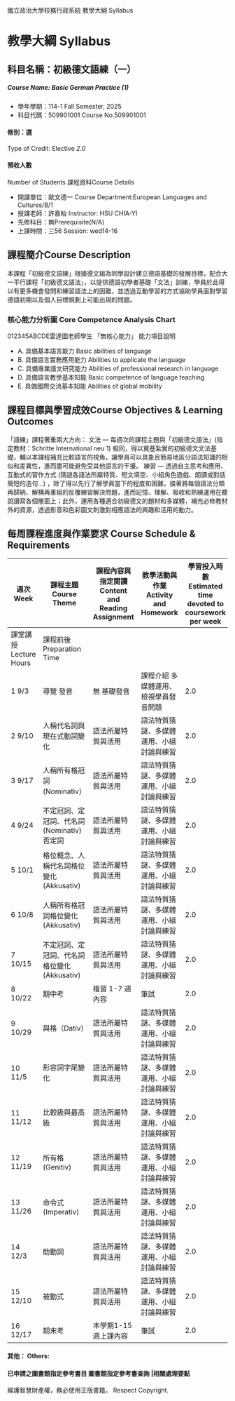 國立政治大學校務行政系統 教學大綱 Syllabus
# 教學大綱 Syllabus
##  科目名稱：初級德文語練（一）
#####  Course Name: Basic German Practice (1)
  * 學年學期：114-1 Fall Semester, 2025 
  * 科目代碼：509901001 Course No.509901001
#### 修別：選
Type of Credit: Elective 
_2.0_
#### 預收人數
Number of Students
課程資料Course Details
  * 開課單位：歐文德一 Course Department:European Languages and Cultures/B/1 
  * 授課老師：許嘉眙 Instructor: HSU CHIA-YI 
  * 先修科目：無Prerequisite(N/A)
  * 上課時間：三56 Session: wed14-16
##  課程簡介Course Description
本課程「初級德文語練」根據德文組為同學設計建立德語基礎的發展目標，配合大一平行課程「初級德文語法」，以提供德語初學者基礎「文法」訓練，學員於此得以有更多機會發問和練習語法上的困難，並透過互動學習的方式協助學員面對學習德語初期以及個人目標規劃上可能出現的問題。
###  核心能力分析圖 Core Competence Analysis Chart
012345ABCDE雷達圖老師學生
「無核心能力」 
能力項目說明
  * A. 具備基本語言能力 Basic abilities of language
  * B. 具備語言實務應用能力 Abilities to applicate the language
  * C. 具備專業語文研究能力 Abilities of professional research in language
  * D. 具備語言教學基本知能 Basic competence of language teaching
  * E. 具備國際交流基本知能 Abilities of global mobility
##  課程目標與學習成效Course Objectives & Learning Outcomes 
「語練」課程著重兩大方向：
文法 — 每週次的課程主題與「初級德文語法」(指定教材：Schritte International neu 1) 相同，得以奠基紮實的初級德文文法基礎，輔以本課程補充比較語言的視角，讓學員可以具象且簡易地區分語法知識的相似和差異性，進而盡可能避免受其他語言的干擾。 
練習 — 透過自主思考和應用、互動式的習作方式 (猜謎各語法所屬特質、短文填空、小組角色遊戲、朗讀或對話簡短的造句…) ，除了得以先行了解學員當下的程度和困難，接著將每個語法分類再歸納、解構再重組的反覆練習解決問題，進而記憶、理解、吸收和熟練運用在聽說讀寫各個層面上；此外，運用各種適合初級德文的題材和多媒體，補充必修教材外的資源，透過影音和色彩圖文刺激對相應語法的興趣和活用的動力。
##  每周課程進度與作業要求 Course Schedule & Requirements
週次 Week |  課程主題Course Theme |  課程內容與指定閱讀Content and Reading Assignment |  教學活動與作業Activity and Homework |  學習投入時數Estimated time devoted to coursework per week  
---|---|---|---|---  
課堂講授Lecture Hours |  課程前後Preparation Time  
1 9/3 |  導覽 發音 |  無 基礎發音 |  課程介紹 多媒體運用、檢視學員發音問題 |  2.0 |  2.0  
2 9/10 |  人稱代名詞與現在式動詞變化 |  語法所屬特質與活用 |  語法特質猜謎、多媒體運用、小組討論與練習 |  2.0 |  3.0  
3 9/17 |  人稱所有格冠詞(Nominativ） |  語法所屬特質與活用 |  語法特質猜謎、多媒體運用、小組討論與練習 |  2.0 |  3.0  
4 9/24 |  不定冠詞、定冠詞、代名詞(Nominativ) 否定詞 |  語法所屬特質與活用 |  語法特質猜謎、多媒體運用、小組討論與練習 |  2.0 |  3.0  
5 10/1 |  格位概念、人稱代名詞格位變化 (Akkusativ) |  語法所屬特質與活用 |  語法特質猜謎、多媒體運用、小組討論與練習 |  2.0 |  3.0  
6 10/8 |  人稱所有格冠詞格位變化 (Akkusativ) |  語法所屬特質與活用 |  語法特質猜謎、多媒體運用、小組討論與練習 |  2.0 |  3.0  
7 10/15 |  不定冠詞、定冠詞、代名詞格位變化 (Akkusativ) |  語法所屬特質與活用 |  語法特質猜謎、多媒體運用、小組討論與練習 |  2.0 |  3.0  
8 10/22 |  期中考 |  複習 1-7 週內容 |  筆試 |  2.0 |  4.0  
9 10/29 |  與格（Dativ） |  語法所屬特質與活用 |  語法特質猜謎、多媒體運用、小組討論與練習 |  2.0 |  3.0  
10 11/5 |  形容詞字尾變化 |  語法所屬特質與活用 |  語法特質猜謎、多媒體運用、小組討論與練習 |  2.0 |  3.0  
11 11/12 |  比較級與最高級 |  語法所屬特質與活用 |  語法特質猜謎、多媒體運用、小組討論與練習 |  2.0 |  3.0  
12 11/19 |  所有格 (Genitiv) |  語法所屬特質與活用 |  語法特質猜謎、多媒體運用、小組討論與練習 |  2.0 |  3.0  
13 11/26 |  命令式(Imperativ) |  語法所屬特質與活用 |  語法特質猜謎、多媒體運用、小組討論與練習 |  2.0 |  3.0  
14 12/3 |  助動詞 |  語法所屬特質與活用 |  語法特質猜謎、多媒體運用、小組討論與練習 |  2.0 |  3.0  
15 12/10 |  被動式 |  語法所屬特質與活用 |  語法特質猜謎、多媒體運用、小組討論與練習 |  2.0 |  3.0  
16 12/17 |  期末考 |  本學期1-15週上課內容 |  筆試 |  2.0 |  4.0  
####  其他： Others:
####  已申請之圖書館指定參考書目  圖書館指定參考書查詢 |相關處理要點
維護智慧財產權，務必使用正版書籍。 Respect Copyright.